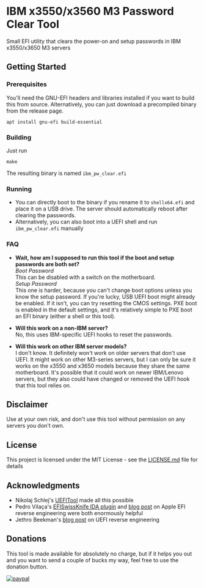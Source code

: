 # IBM x3550/x3560 M3 Password Clear Tool

Small EFI utility that clears the power-on and setup passwords in IBM x3550/x3650 M3 servers

## Getting Started

### Prerequisites

You'll need the GNU-EFI headers and libraries installed if you want to build this from source. Alternatively, you can just download a precompiled binary from the release page.
```
apt install gnu-efi build-essential
```

### Building

Just run
```
make
```
The resulting binary is named `ibm_pw_clear.efi`

### Running

* You can directly boot to the binary if you rename it to `shellx64.efi` and place it on a USB drive. The server should automatically reboot after clearing the passwords.
* Alternatively, you can also boot into a UEFI shell and run `ibm_pw_clear.efi` manually

### FAQ

* **Wait, how am I supposed to run this tool if the boot and setup passwords are both set?**  
*Boot Password*  
This can be disabled with a switch on the motherboard.  
*Setup Password*  
This one is harder, because you can't change boot options unless you know the setup password. If you're lucky, USB UEFI boot might already be enabled. If it isn't, you can try resetting the CMOS settings. PXE boot is enabled in the default settings, and it's relatively simple to PXE boot an EFI binary (either a shell or this tool).

* **Will this work on a non-IBM server?**  
No, this uses IBM-specific UEFI hooks to reset the passwords.

* **Will this work on other IBM server models?**  
I don't know. It definitely won't work on older servers that don't use UEFI. It might work on other M3-series servers, but I can only be sure it works on the x3550 and x3650 models because they share the same motherboard. It's possible that it could work on newer IBM/Lenovo servers, but they also could have changed or removed the UEFI hook that this tool relies on.

## Disclaimer

Use at your own risk, and don't use this tool without permission on any servers you don't own.

## License

This project is licensed under the MIT License - see the [LICENSE.md](LICENSE.md) file for details

## Acknowledgments

* Nikolaj Schlej's [UEFITool](https://github.com/LongSoft/UEFITool) made all this possible
* Pedro Vilaça's [EFISwissKnife IDA plugin](https://github.com/gdbinit/EFISwissKnife) and [blog post](https://reverse.put.as/2016/06/25/apple-efi-firmware-passwords-and-the-scbo-myth/) on Apple EFI reverse engineering were both enormously helpful
* Jethro Beekman's [blog post](https://jbeekman.nl/blog/2015/03/reverse-engineering-uefi-firmware/) on UEFI reverse engineering

## Donations

This tool is made available for absolutely no charge, but if it helps you out and you want to send a couple of bucks my way, feel free to use the donation button.

[![paypal](https://www.paypalobjects.com/en_US/i/btn/btn_donateCC_LG.gif)](https://www.paypal.com/cgi-bin/webscr?cmd=_s-xclick&hosted_button_id=AAY5Q8QSLN9RL&source=url)
